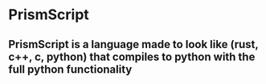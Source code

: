 # PrismScript

## PrismScript is a language made to look like (rust, c++, c, python) that compiles to python with the full python functionality
